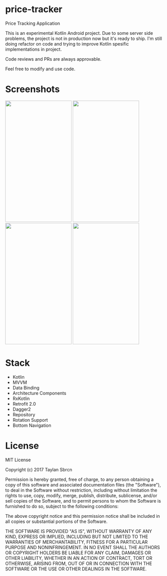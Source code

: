 # price-tracker
Price Tracking Application 

This is an experimental Kotlin Android project. Due to some server side problems, the project is not in production now but it's ready to ship. I'm still doing refactor on code and trying to improve Kotlin spesific implementations in project. 

Code reviews and PRs are always approvable. 

Feel free to modify and use code.

# Screenshots
<img src="https://raw.githubusercontent.com/savepopulation/price-tracker/master/art/home.png"
height="384" width="210"> <img src="https://github.com/savepopulation/price-tracker/blob/master/art/product_detail.png"
height="384" width="210"> <img src="https://raw.githubusercontent.com/savepopulation/price-tracker/master/art/notifications.png"
height="384" width="210"> <img src="https://raw.githubusercontent.com/savepopulation/price-tracker/master/art/more.png"
height="384" width="210">

# Stack
* Kotlin
* MVVM
* Data Binding
* Architecture Components
* RxKotlin
* Retrofit 2.0
* Dagger2 
* Repository
* Rotation Support
* Bottom Navigation

# License
MIT License

Copyright (c) 2017 Taylan Sbrcn

Permission is hereby granted, free of charge, to any person obtaining a copy
of this software and associated documentation files (the "Software"), to deal
in the Software without restriction, including without limitation the rights
to use, copy, modify, merge, publish, distribute, sublicense, and/or sell
copies of the Software, and to permit persons to whom the Software is
furnished to do so, subject to the following conditions:

The above copyright notice and this permission notice shall be included in all
copies or substantial portions of the Software.

THE SOFTWARE IS PROVIDED "AS IS", WITHOUT WARRANTY OF ANY KIND, EXPRESS OR
IMPLIED, INCLUDING BUT NOT LIMITED TO THE WARRANTIES OF MERCHANTABILITY,
FITNESS FOR A PARTICULAR PURPOSE AND NONINFRINGEMENT. IN NO EVENT SHALL THE
AUTHORS OR COPYRIGHT HOLDERS BE LIABLE FOR ANY CLAIM, DAMAGES OR OTHER
LIABILITY, WHETHER IN AN ACTION OF CONTRACT, TORT OR OTHERWISE, ARISING FROM,
OUT OF OR IN CONNECTION WITH THE SOFTWARE OR THE USE OR OTHER DEALINGS IN THE
SOFTWARE.

